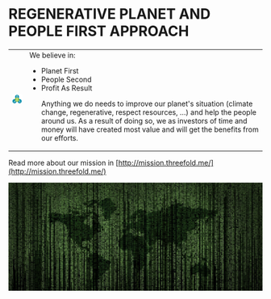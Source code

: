 
# REGENERATIVE PLANET AND PEOPLE FIRST APPROACH

<table>
  <tr>
   <td>



<img src="img/planet_people_profit.png" width="100" alt="alt_text" title="image_tooltip">

   </td>
   <td>We believe in:
<ul>

<li>Planet First

<li>People Second

<li>Profit As Result

<p>
Anything we do needs to improve our planet's situation (climate change, regenerative, respect resources, …) and help the people around us. As a result of doing so, we as investors of time and money will have created most value and will get the benefits from our efforts.
</li>
</ul>
   </td>
  </tr>
</table>


Read more about our mission in [http://mission.threefold.me/](http://mission.threefold.me/) 


![alt_text](img/matrix.png "image_tooltip")

